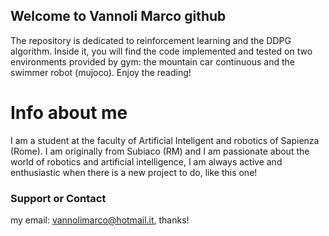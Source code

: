 ## Welcome to Vannoli Marco github 
The repository is dedicated to reinforcement learning and the DDPG algorithm. Inside it, you will find the code implemented and tested on two environments provided by gym: the mountain car continuous and the swimmer robot (mujoco). Enjoy the reading!

# Info about me
I am a student at the faculty of Artificial Inteligent and robotics of Sapienza (Rome). I am originally from Subiaco (RM) and I am passionate about the world of robotics and artificial intelligence, I am always active and enthusiastic when there is a new project to do, like this one!

### Support or Contact
my email: vannolimarco@hotmail.it, thanks!
